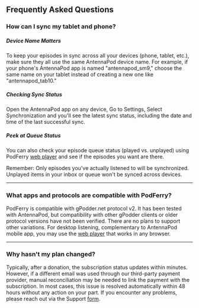## Frequently Asked Questions

### How can I sync my tablet and phone?
##### Device Name Matters
To keep your episodes in sync across all your devices (phone, tablet, etc.), make sure they all use the same AntennaPod device name. For example, if your phone's AntennaPod app is named "antennapod_sm9," choose the same name on your tablet instead of creating a new one like "antennapod_tab10."        
##### Checking Sync Status
Open the AntennaPod app on any device, Go to Settings, Select Synchronization and you'll see the latest sync status, including the date and time of the last successful sync.
##### Peek at Queue Status 
You can also check your episode queue status (played vs. unplayed) using PodFerry [web player](https://www.podferry.com/dashboard/player) and see if the episodes you want are there.

Remember: Only episodes you've actually listened to will be synchronized. Unplayed items in your inbox or queue won't be synced across devices.

---
### What apps and protocols are compatible with PodFerry?
PodFerry is compatible with gPodder.net protocol v2. It has been tested with AntennaPod, but compatibility with other gPodder clients or older protocol versions have not been verified. There are no plans to support other variations.
For desktop listening, complementary to AntennaPod mobile app, you may use the [web player](https://www.podferry.com/dashboard/player) that works in any browser.

---
### Why hasn't my plan changed?
Typically, after a donation, the subscription status updates within minutes.
However, if a different email was used through our third-party payment provider, manual reconciliation may be needed to link the payment with the subscription.
In most cases, this issue is resolved automatically within 48 hours without any action on your part.
If you encounter any problems, please reach out via the Support [form](https://www.podferry.com/help/requestform).
